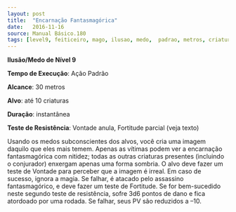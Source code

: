 ```yaml
---
layout: post
title:  "Encarnação Fantasmagórica"
date:   2016-11-16
source: Manual Básico.180
tags: [level9, feiticeiro, mago, ilusao, medo,  padrao, metros, criatura, instantanea, vontade, anula, fortitude, parcial]
---
```


**Ilusão/Medo de Nível 9**

**Tempo de Execução**: Ação Padrão

**Alcance**: 30 metros

**Alvo**: até 10 criaturas

**Duração**: instantânea

**Teste de Resistência**: Vontade anula, Fortitude parcial (veja texto)

Usando os medos subconscientes dos alvos, você cria uma imagem daquilo que eles mais temem. 
Apenas as vítimas podem ver a encarnação fantasmagórica com nitidez; todas as outras criaturas presentes (incluindo o conjurador) enxergam apenas uma forma sombria.
O alvo deve fazer um teste de Vontade para perceber que a imagem é irreal. Em caso de sucesso, ignora a magia. Se falhar, é atacado pelo assassino fantasmagórico, e deve fazer um teste de Fortitude. 
Se for  bem-sucedido neste segundo teste de resistência, sofre 3d6 pontos de dano e fica atordoado por uma rodada. Se falhar, seus PV são reduzidos a –10.